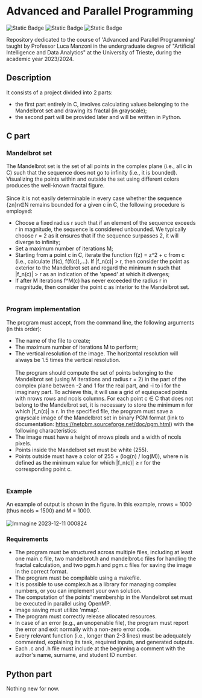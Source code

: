 # Advanced and Parallel Programming
![Static Badge](https://img.shields.io/badge/Version-2.0.0-limegreen) ![Static Badge](https://img.shields.io/badge/VSCode-%23007ACC?logo=visualstudiocode) ![Static Badge](https://img.shields.io/badge/Version-17.0.0-blue?logo=C)


Repository dedicated to the course of 'Advanced and Parallel Programming' taught by Professor Luca Manzoni in the undergraduate degree of "Artificial Intelligence and Data Analytics" at the University of Trieste, during the academic year 2023/2024.
## Description
It consists of a project divided into 2 parts: 
+ the first part entirely in C, involves calculating values belonging to the Mandelbrot set and drawing its fractal (in grayscale);
+ the second part will be provided later and will be written in Python.
## C part
### Mandelbrot set 
The Mandelbrot set is the set of all points in the complex plane (i.e., all c in C) such that the sequence does not go to infinity (i.e., it is bounded). Visualizing the points within and outside the set using different colors produces the well-known fractal figure. <br /><br />
Since it is not easily determinable in every case whether the sequence {zn}n∈N remains bounded for a given c in C, the following procedure is employed:
+ Choose a fixed radius r such that if an element of the sequence exceeds r in magnitude, the sequence is considered unbounded. We typically choose r = 2 as it ensures that if the sequence surpasses 2, it will diverge to infinity;
+ Set a maximum number of iterations M;
+ Starting from a point c in C, iterate the function f(z) = z^2 + c from c (i.e., calculate (f(c), f(f(c)),...). If |f_n(c)| > r, then consider the point as exterior to the Mandelbrot set and regard the minimum n such that |f_n(c)| > r as an indication of the 'speed' at which it diverges;
+ If after M iterations f^M(c) has never exceeded the radius r in magnitude, then consider the point c as interior to the Mandelbrot set. <br /><br />
### Program implementation
The program must accept, from the command line, the following arguments (in this order):
+ The name of the file to create;
+ The maximum number of iterations M to perform;
+ The vertical resolution of the image. The horizontal resolution will always be 1.5 times the vertical resolution. <br /><br />
The program should compute the set of points belonging to the Mandelbrot set (using M iterations and radius r = 2) in the part of the complex plane between -2 and 1 for the real part, and -i to i for the imaginary part. To achieve this, it will use a grid of equispaced points with nrows rows and ncols columns. For each point c ∈ C that does not belong to the Mandelbrot set, it is necessary to store the minimum n for which |f_n(c)| ≥ r.
In the specified file, the program must save a grayscale image of the Mandelbrot set in binary PGM format (link to documentation: https://netpbm.sourceforge.net/doc/pgm.html) with the following characteristics:
+ The image must have a height of nrows pixels and a width of ncols pixels.
+ Points inside the Mandelbrot set must be white (255).
+ Points outside must have a color of 255 × (log(n) / log(M)), where n is defined as the minimum value for which |f_n(c)| ≥ r for the corresponding point c. <br /><br />
### Example
An example of output is shown in the figure. In this example, nrows = 1000 (thus ncols = 1500) and M = 1000. <br /><br />
![Immagine 2023-12-11 000824](https://github.com/DottorBooom/Advanced-and-Parallel-Programming/assets/94912692/fede54e9-3583-43c9-99ea-6e6567a1f623)
### Requirements
+ The program must be structured across multiple files, including at least one main.c file, two mandelbrot.h and mandelbrot.c files for handling the fractal calculation, and two pgm.h and pgm.c files for saving the image in the correct format.
+ The program must be compilable using a makefile.
+ It is possible to use complex.h as a library for managing complex numbers, or you can implement your own solution.
+ The computation of the points' membership in the Mandelbrot set must be executed in parallel using OpenMP.
+ Image saving must utilize 'mmap'.
+ The program must correctly release allocated resources.
+ In case of an error (e.g., an unopenable file), the program must report the error and exit normally with a non-zero error code.
+ Every relevant function (i.e., longer than 2-3 lines) must be adequately commented, explaining its task, required inputs, and generated outputs.
+ Each .c and .h file must include at the beginning a comment with the author's name, surname, and student ID number.

## Python part
Nothing new for now.
